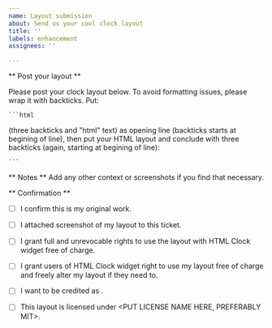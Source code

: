 ```yaml
---
name: Layout submission
about: Send us your cool clock layout
title: ''
labels: enhancement
assignees: ''

---
```


** Post your layout **

Please post your clock layout below. To avoid formatting issues, please wrap
it with backticks. Put:

    ```html

(three backticks and "html" text) as opening line (backticks starts at begining of line),
then put your HTML layout and conclude with three backticks (again, starting at begining of
line):

    ```

** Notes **
Add any other context or screenshots if you find that necessary.

** Confirmation **

* [ ] I confirm this is my original work.
* [ ] I attached screenshot of my layout to this ticket.
* [ ] I grant full and unrevocable rights to use the layout with HTML Clock widget free of charge.
* [ ] I grant users of HTML Clock widget right to use my layout free of charge and freely alter my layout if they need to.
* [ ] I want to be credited as <PUT YOUR NAME HERE>.
* [ ] This layout is licensed under <PUT LICENSE NAME HERE, PREFERABLY MIT>.

